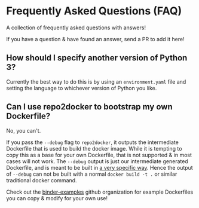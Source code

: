 # Frequently Asked Questions (FAQ)

A collection of frequently asked questions with answers!

If you have a question & have found an answer, send a PR to add it here!

## How should I specify another version of Python 3?

Currently the best way to do this is by using an ``environment.yaml``
file and setting the language to whichever version of Python you like.

## Can I use repo2docker to bootstrap my own Dockerfile?

No, you can't.

If you pass the `--debug` flag to `repo2docker`, it outputs the intermediate
Dockerfile that is used to build the docker image. While it is tempting to copy
this as a base for your own Dockerfile, that is not supported & in most cases
will not work. The `--debug` output is just our intermediate generated
Dockerfile, and is meant to be built in
[a very specific way](https://github.com/jupyter/repo2docker/blob/master/repo2docker/detectors.py#L381).
Hence the output of `--debug` can not be built with a normal `docker build -t .`
or similar traditional docker command.

Check out the [binder-examples](http://github.com/binder-examples/) github
organization for example Dockerfiles you can copy & modify for your own use!
